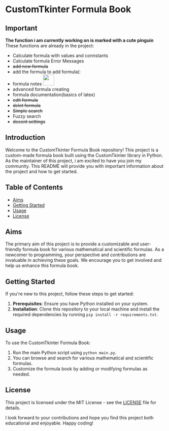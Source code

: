 # CustomTkinter Formula Book

## Important
**The function i am currently working on is marked with a cute pinguin**
These functions are already in the project:
- Calculate formula with values and connstants
- Calculate formula Error Messages
- ~~add new formula~~
- add the formula to add formula(:
- formula notes <img src="https://img-13.stickers.cloud/packs/ca9c8132-130e-46e3-b3ca-8c7057d184d8/webp/bad9adf5-410a-42f6-b199-c89dde341da6.webp" width="35" height="35">
- advanced formula creating
- formula documentation(basics of latex)
- ~~edit formula~~
- ~~delet formula~~
- ~~Simple search~~
- Fuzzy search
- ~~decent settings~~



## Introduction
Welcome to the CustomTkinter Formula Book repository! This project is a custom-made formula book built using the CustomTkinter library in Python. As the maintainer of this project, i am excited to have you join my community. This README will provide you with important information about the project and how to get started.


## Table of Contents
- [Aims](#aims)
- [Getting Started](#getting-started)
- [Usage](#usage)
- [License](#license)

## Aims
The primary aim of this project is to provide a customizable and user-friendly formula book for various mathematical and scientific formulas. As a newcomer to programming, your perspective and contributions are invaluable in achieving these goals. We encourage you to get involved and help us enhance this formula book.


## Getting Started
If you're new to this project, follow these steps to get started:

1. **Prerequisites**: Ensure you have Python installed on your system.
2. **Installation**: Clone this repository to your local machine and install the required dependencies by running `pip install -r requirements.txt`.

## Usage
To use the CustomTkinter Formula Book:

1. Run the main Python script using `python main.py`.
2. You can browse and search for various mathematical and scientific formulas.
3. Customize the formula book by adding or modifying formulas as needed.


## License
This project is licensed under the MIT License - see the [LICENSE](LICENSE) file for details.

I look forward to your contributions and hope you find this project both educational and enjoyable. Happy coding!
